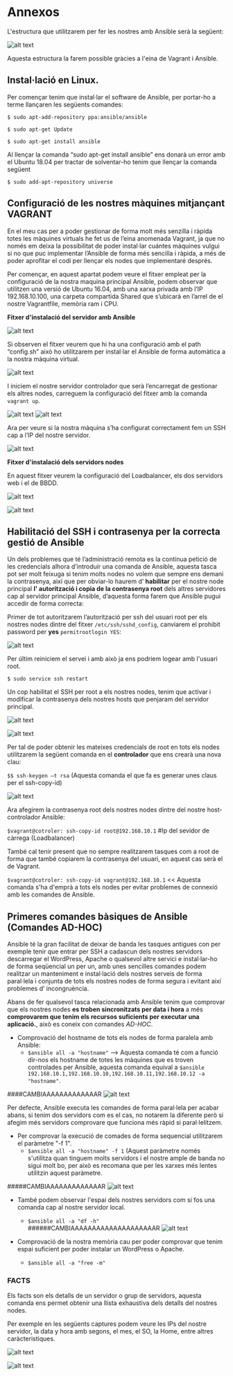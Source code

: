 # Annexos

L'estructura que utilitzarem per fer les nostres amb Ansible serà la següent:

![alt text](../img/8.png "8")

Aquesta estructura la farem possible gràcies a l'eina de Vagrant i Ansible.

## Instal·lació en Linux.
Per començar tenim que instal·lar el software de Ansible, per portar-ho a terme llançaren les següents comandes:

`$ sudo apt-add-repository ppa:ansible/ansible`

`$ sudo apt-get Update`

`$ sudo apt-get install ansible`

Al llençar la comanda “sudo apt-get install ansible” ens donarà un error amb el Ubuntu 18.04 per tractar de solventar-ho tenim que llençar la comanda següent

`$ sudo add-apt-repository universe`

<a name="controllernode"></a>
## Configuració de les nostres màquines mitjançant VAGRANT

En el meu cas per a poder gestionar de forma molt més senzilla i ràpida totes les màquines virtuals he fet us de l’eina anomenada Vagrant, ja que no només em deixa la possibilitat de poder instal·lar cuántes màquines vulgui si no que puc implementar l’Ansible de forma més sencilla i ràpida, a més de poder aprofitar el codi per llençar els nodes que implementaré després.

Per començar, en aquest apartat podem veure el fitxer empleat per la configuració de la nostra maquina principal Ansible, podem observar que utilitzen una versió de Ubuntu 16.04, amb una xarxa privada amb l’IP 192.168.10.100, una carpeta compartida Shared que s’ubicarà en l’arrel de el nostre Vagrantfile, memòria ram i CPU. 

__Fitxer d'instalació del servidor amb Ansible__

![alt text](../img/4.png "4")

Si observen el fitxer veurem que hi ha una configuració amb el path “config.sh” això ho utilitzarem per instal·lar el Ansible de forma automàtica a la nostra màquina virtual.

![alt text](../img/5.png "5")

I iniciem el nostre servidor controlador que serà l’encarregat de gestionar els altres nodes, carreguem la configuració del fitxer amb la comanda `vagrant up`.

![alt text](../img/1.png "1")
![alt text](../img/2.png "2")

Ara per veure si la nostra màquina s’ha configurat correctament fem un SSH cap a l’IP del nostre servidor.

![alt text](../img/3.png "3")

__Fitxer d'instalació dels servidors nodes__

En aquest fitxer veurem la configuració del Loadbalancer, els dos servidors web i el de BBDD.

![alt text](../img/nodes.png "nodes")

![alt text](../img/nodes2.png "nodes2")

<a name="ssh-passwd"></a>
## Habilitació del SSH i contrasenya per la correcta gestió de Ansible

Un dels problemes que té l’administració remota es la continua petició de les credencials alhora d’introduir una comanda de Ansible, aquesta tasca pot ser molt feixuga si tenim molts nodes no volem que sempre ens demani la contrasenya, així que per obviar-lo haurem d’ **habilitar** per el nostre node principal **l' autorització i copia de la contrasenya root** dels altres servidores cap al servidor principal Ansible, d’aquesta forma farem que Ansible pugui accedir de forma correcta:

Primer de tot autoritzarem l’autorització per ssh del usuari root per els nostres nodes dintre del fitxer `/etc/ssh/sshd_config`, canviarem el prohibit password per **yes** `permitrootlogin YES`:

![alt text](../img/7.png "7")

Per últim reiniciem el servei i amb això ja ens podriem logear amb l'usuari root.

`$ sudo service ssh restart`

Un cop habilitat el SSH per root a els nostres nodes, tenim que activar i modificar la contrasenya dels nostres hosts que penjaram del servidor principal.

![alt text](../img/13.png "13")

![alt text](../img/14.png "14")

Per tal de poder obtenir les mateixes credencials de root en tots els nodes utilitzarem la següent comanda en el **controlador** que ens crearà una nova clau:

`$$ ssh-keygen –t rsa` (Aquesta comanda el que fa es generar unes claus per el ssh-copy-id)

![alt text](../img/10.png "10")

Ara afegirem la contrasenya root dels nostres nodes dintre del nostre host-controlador Ansible:

`$vagrant@cotroler: ssh-copy-id root@192.168.10.1` #Ip del sevidor de càrrega (Loadbalancer)

També cal tenir present que no sempre realitzarem tasques com a root de forma que també copiarem la contrasenya del usuari, en aquest cas serà el de Vagrant.

`$vagrant@cotroler: ssh-copy-id vagrant@192.168.10.1` << Aquesta comanda s'ha d'emprà a tots els nodes per evitar problemes de connexió  amb les comandes de Ansible.

<a name="comandasbasicas"></a>
## Primeres comandes bàsiques de Ansible (Comandes AD-HOC)

Ansible té la gran facilitat de deixar de banda les tasques antigues con per exemple tenir que entrar per SSH a cadascun dels nostres servidors descarregar el WordPress, Apache o qualsevol altre servici e instal·lar-ho de forma seqüencial un per un, amb unes sencilles comandes podem realitzar un manteniment e instal·lació dels nostres serveis de forma paral·lela i conjunta de tots els nostres nodes de forma segura i evitant així problemes d’ incongruència.

Abans de fer qualsevol tasca relacionada amb Ansible tenim que comprovar que els nostres nodes **es troben sincronitzats per data i hora** a més **comprovarem que tenim els recursos suficients per executar una aplicació.**, això es coneix con comandes *AD-HOC*.

* Comprovació del hostname de tots els nodes de forma paralela amb Ansible:
  * `$ansible all -a "hostname"` --> Aquesta comanda té com a funció dir-nos els hostname de totes les màquines que es troven controlades per Ansible, aquesta comanda equival a `$ansible 192.168.10.1,192.168.10.10,192.168.10.11,192.168.10.12 -a "hostname"`.
 
 ####CAMBIAAAAAAAAAAAAAR
  ![alt text](../img/15.png "15")

Per defecte, Ansible executa les comandes de forma paral·lela per acabar abans, si tenim dos servidors com es el cas, no notarem la diferente però si afegim més servidors comprovare que funciona més ràpid si paral·lelitzem.

* Per comprovar la execució de comades de forma sequencial utilitzarem el paràmetre "-f 1".
  * `$ansible all -a "hostname" -f 1` (Aquest paràmetre només s'utilitza quan tinguem molts servidors i el nostre ample de banda no sigui molt bo, per això es recomana que per les xarxes més lentes utilitzin aquest paràmetre.

#####CAMBIAAAAAAAAAAAAAR
  ![alt text](../img/16.png "16")

* També podem observar l'espai dels nostres servidors com si fos una comanda cap al nostre servidor local.
  * `$ansible all -a "df -h"`
######CAMBIAAAAAAAAAAAAAAAAAAAAR
  ![alt text](../img/17.png "17")

* Comprovació de la nostra memòria cau per poder comprovar que tenim espai suficient per poder instalar un WordPress o Apache.
  * `$ansible all -a "free -m"`
 
### FACTS

Els facts son els detalls de un servidor o grup de servidors, aquesta comanda ens permet obtenir una llista exhaustiva dels detalls del nostres nodes.

Per exemple en les següents captures podem veure les IPs del nostre servidor, la data y hora amb segons, el mes, el SO, la Home, entre altres caràcteristiques.

![alt text](../img/20.png "20")

![alt text](../img/21.png "21")


  









